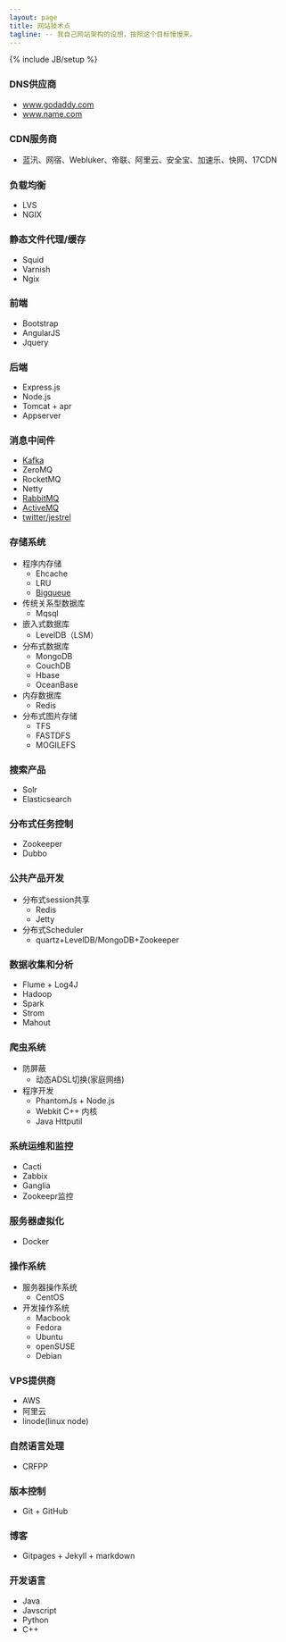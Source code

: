 ```yaml
---
layout: page
title: 网站技术点
tagline: -- 我自己网站架构的设想，按照这个目标慢慢来。
---
```

{% include JB/setup %}

### DNS供应商
- www.godaddy.com
- www.name.com

### CDN服务商
- 蓝汛、网宿、Webluker、帝联、阿里云、安全宝、加速乐、快网、17CDN

### 负载均衡
- LVS
- NGIX

### 静态文件代理/缓存
- Squid
- Varnish
- Ngix

### 前端
- Bootstrap
- AngularJS
- Jquery

### 后端
- Express.js
- Node.js
- Tomcat + apr
- Appserver

### 消息中间件
- [Kafka](http://kafka.apache.org/)
- ZeroMQ
- RocketMQ
- Netty
- [RabbitMQ](http://www.rabbitmq.com/)
- [ActiveMQ](http://activemq.apache.org/)
- [twitter/jestrel](https://github.com/twitter/kestrel)

### 存储系统
- 程序内存储
  + Ehcache
  + LRU
  + [Bigqueue](https://github.com/bulldog2011/bigqueue.git)
- 传统关系型数据库
  + Mqsql
- 嵌入式数据库
  + LevelDB（LSM）
- 分布式数据库
  + MongoDB
  + CouchDB
  + Hbase
  + OceanBase
- 内存数据库
  + Redis
- 分布式图片存储
  + TFS
  + FASTDFS
  + MOGILEFS

### 搜索产品
- Solr
- Elasticsearch

### 分布式任务控制
- Zookeeper
- Dubbo

### 公共产品开发
- 分布式session共享
  + Redis
  + Jetty
- 分布式Scheduler
  + quartz+LevelDB/MongoDB+Zookeeper

### 数据收集和分析
- Flume + Log4J
- Hadoop
- Spark
- Strom
- Mahout

### 爬虫系统
- 防屏蔽
  + 动态ADSL切换(家庭网络)
- 程序开发
  + PhantomJs + Node.js
  +  Webkit C++ 内核
  +  Java Httputil

### 系统运维和监控
- Cacti
- Zabbix
- Ganglia
- Zookeepr监控

### 服务器虚拟化
- Docker

### 操作系统
- 服务器操作系统
   + CentOS
- 开发操作系统
   + Macbook
   + Fedora
   + Ubuntu
   + openSUSE
   + Debian

### VPS提供商
- AWS
- 阿里云
- linode(linux node)

### 自然语言处理
- CRFPP

### 版本控制
- Git + GitHub

### 博客
- Gitpages + Jekyll + markdown

### 开发语言
- Java
- Javscript
- Python
- C++

